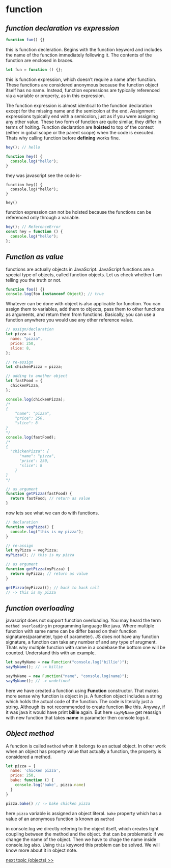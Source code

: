 # function

## _function declaration vs expression_

```js
function fun() {}
```

this is function decleration. Begins with the function keyword and includes the name of the function immediately following it. The contents of the function are enclosed in braces.

```js
let fun = function () {};
```

this is function expression, which doesn’t require a name after
function. These functions are considered anonymous because the function object itself has no name. Instead, function expressions are typically referenced via a variable or property, as in this expression.

The function expression is almost identical to the function declaration except for the missing name and the semicolon at the end. Assignment expressions typically end with a semicolon, just as if you were assigning any other value. These two form of function are quite similar, they differ in terms of hoiting. Function declaration are **hoisted** to top of the context (either in gobal scope or the parent scope) when the code is executed. Thats why calling function before **defining** works fine.

```js
hey(); // hello

function hey() {
  console.log("hello");
}
```

they was javascript see the code is-

```
function hey() {
  console.log("hello");
}

hey()
```

function expression can not be hoisted because the functions can be referenced only through a variable.

```js
hey(); // ReferenceError
const hey = function () {
  console.log("hello");
};
```

## _Function as value_

functions are actually objects in JavaScript. JavaScript functions are a special type of objects, called function objects. Let us check whether I am telling you the truth or not.

```js
function foo() {}
console.log(foo instanceof Object); // true
```

Whatever can be done with object is also applicable for function.
You can assign them to variables, add them to objects, pass them
to other functions as arguments, and return them from functions. Basically, you can use a function anywhere you would use any other reference value.

```js
// assign/declaration
let pizza = {
  name: "pizza",
  price: 250,
  slice: 8,
};

// re-assign
let chickenPizza = pizza;

// adding to another object
let fastFood = {
  chickenPizza,
};

console.log(chickenPizza);
/* 
{
    "name": "pizza",
    "price": 250,
    "slice": 8
} 
*/
console.log(fastFood);
/* 
{
  "chickenPizza": {
      "name": "pizza",
      "price": 250,
      "slice": 8
    }
} 
*/

// as argument
function getPizza(fastFood) {
  return fastFood; // return as value
}
```

now lets see what we can do with functions.

```js
// declaration
function vegPizza() {
  console.log("this is my pizza");
}

// re-assign
let myPizza = vegPizza;
myPizza(); // this is my pizza

// as argument
function getPizza(myPizza) {
  return myPizza; // return as value
}

getPizza(myPizza)(); // back to back call
// -> this is my pizza
```

## _function overloading_

javascript does not support function overloading. You may heard the term `method overloading` in programming language like java. Where multiple function with same name can be differ based on their function signatures(parameter, type of parameter). JS does not have any function signature, a function can take any number of and any type of arugment. Thats why multiple function with same in a codebase the bottom one will be counted. Understand this with an example.

```js
let sayMyName = new Function("console.log('billie')");
sayMyName(); // -> billie

sayMyName = new Function("name", "console.log(name)");
sayMyName(); // -> undefined
```
here we have created a function using __Function__ constructor. That makes more sense why function is object in js. A function object includes a string which holds the actual code of the function. The code is literally just a string. Although its not recommended to create function like this. Anyway,
if it was java it would have print __billie__ again. But here `sayMyName` get reassign with new function that takes __name__ in parameter then console logs it.

## _Object method_
A function is called `method` when it belongs to an actual object. In other work when an object has property value that actually a function, the property is considered a method.

```js
let pizza = {
  name: 'chicken pizza',
  price: 250,
  bake: function () {
    console.log('bake', pizza.name)
  }
}

pizza.bake() // -> bake chicken pizza
```
here `pizza` variable is assigned an object literal. `bake` property which has a value of an anonymous function is known as `method`

in console.log we directly refering to the object itself, which creates tight coupling between the method and the object. that can be problematic if we change the name of the object. Then we have to chage the name inside console.log also. Using `this` keyword this problem can be solved. We will know more about it in object note.

[next topic (objects) >>](https://github.com/sabbir-dcy/core-concepts/tree/main/Javascript/objects)